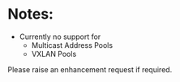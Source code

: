 # Notes:
- Currently no support for
  - Multicast Address Pools
  - VXLAN Pools

Please raise an enhancement request if required.
